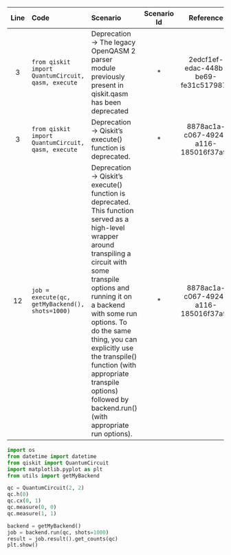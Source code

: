 | Line | Code | Scenario | Scenario Id | Reference | Artifact | Refactoring |
| :--: | :--- | :------- | :---------: | :-------: | :------- | :---------- |
| 3 | `from qiskit import QuantumCircuit, qasm, execute` | Deprecation -> The legacy OpenQASM 2 parser module previously present in qiskit.qasm has been deprecated | * | 2edcf1ef-edac-448b-be69-fe31c5179872 | qiskit.qasm | `from qiskit import QuantumCircuit` |
| 3 | `from qiskit import QuantumCircuit, qasm, execute` | Deprecation -> Qiskit’s execute() function is deprecated. | * | 8878ac1a-c067-4924-a116-185016f37a9c | qiskit.execute | `from qiskit import QuantumCircuit` |
| 12 | `job = execute(qc, getMyBackend(), shots=1000)` | Deprecation -> Qiskit’s execute() function is deprecated. This function served as a high-level wrapper around transpiling a circuit with some transpile options and running it on a backend with some run options. To do the same thing, you can explicitly use the transpile() function (with appropriate transpile options) followed by backend.run() (with appropriate run options). | * | 8878ac1a-c067-4924-a116-185016f37a9c | execute | `job = getMyBackend().run(qc, shots=1000)` |


```python
import os
from datetime import datetime
from qiskit import QuantumCircuit
import matplotlib.pyplot as plt
from utils import getMyBackend

qc = QuantumCircuit(2, 2)
qc.h(0)
qc.cx(0, 1)
qc.measure(0, 0)
qc.measure(1, 1)

backend = getMyBackend()
job = backend.run(qc, shots=1000)
result = job.result().get_counts(qc)
plt.show()
```